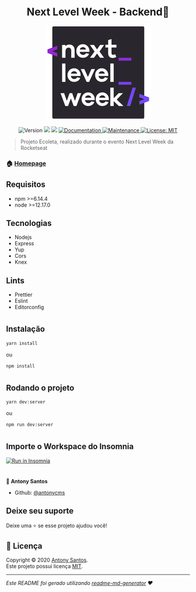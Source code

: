 <h1 align="center">Next Level Week - Backend👋</h1>

<div align="center">
  <img style="border-radius: 8px;" src="../assets/nlw-logo.png"/>
</div>

<p align="center">
  <img alt="Version" src="https://img.shields.io/badge/version-1.0.0-blue.svg?cacheSeconds=2592000" />
  <img src="https://img.shields.io/badge/npm-%3E%3D6.14.4-blue.svg" />
  <img src="https://img.shields.io/badge/node-%3E%3D12.17.0-blue.svg" />
  <a href="https://github.com/kefranabg/readme-md-generator#readme" target="_blank">
    <img alt="Documentation" src="https://img.shields.io/badge/documentation-yes-brightgreen.svg" />
  </a>
  <a href="https://github.com/kefranabg/readme-md-generator/graphs/commit-activity" target="_blank">
    <img alt="Maintenance" src="https://img.shields.io/badge/Maintained%3F-yes-green.svg" />
  </a>
  <a href="https://github.com/antonycms/next-level-week-01/blob/master/LICENSE" target="_blank">
    <img alt="License: MIT" src="https://img.shields.io/github/license/antonycms/next-level-week-01" />
  </a>
</p>

> Projeto Ecoleta, realizado durante o evento Next Level Week da Rocketseat

### 🏠 [Homepage](https://github.com/antonycms/next-level-week-01)


## Requisitos

- npm >=6.14.4
- node >=12.17.0

## Tecnologias
- Nodejs
- Express
- Yup
- Cors
- Knex

## Lints
- Prettier
- Eslint
- Editorconfig

#
## Instalação

```sh
yarn install
```
ou
```sh
npm install
```
#
## Rodando o projeto

```sh
yarn dev:server
```
ou
```sh
npm run dev:server
```

#

## Importe o Workspace do Insomnia
<a href="https://insomnia.rest/run/?label=Next%20Level%20Week%20-%20Antony%20Santos&uri=https%3A%2F%2Fgithub.com%2Fantonycms%2Fnext-level-week-01%2Fblob%2Fmaster%2Fbackend%2FInsomnia_workspace.json" target="_blank"><img src="https://insomnia.rest/images/run.svg" alt="Run in Insomnia"></a>

#
👤 **Antony Santos**

* Github: [@antonycms](https://github.com/antonycms)

## Deixe seu suporte

Deixe uma ⭐️ se esse projeto ajudou você!

## 📝 Licença

Copyright © 2020 [Antony Santos](https://github.com/antonycms).<br />
Este projeto possui licença [MIT](https://github.com/antonycms/next-level-week-01/blob/master/LICENSE).

***
_Este README foi gerado utilizando [readme-md-generator](https://github.com/kefranabg/readme-md-generator) ❤️_